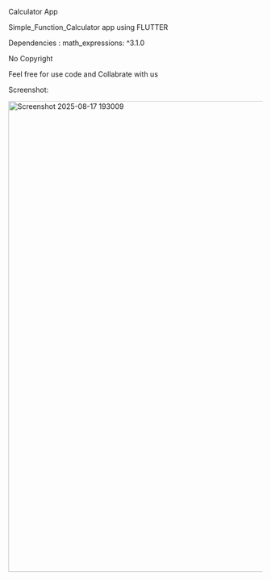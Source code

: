 Calculator App

Simple_Function_Calculator app using FLUTTER

Dependencies :   math_expressions: ^3.1.0

No Copyright

Feel free for use code and Collabrate with us

Screenshot:

<img width="609" height="934" alt="Screenshot 2025-08-17 193009" src="https://github.com/user-attachments/assets/c2a757d5-1c62-44b3-a4b7-b5b957adabe2" />
